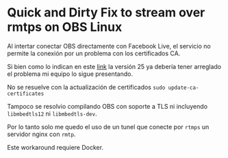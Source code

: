 # Quick and Dirty Fix to stream over rmtps on OBS Linux

Al intertar conectar OBS directamente con Facebook Live, el servicio no permite
la conexión por un problema con los certificados CA.

Si bien como lo indican en este 
[link](https://obsproject.com/forum/threads/unable-to-live-stream-to-facebook-live-over-rtmps.102849/)
la versión 25 ya debería tener arreglado el problema mi equipo lo sigue presentando.

No se resuelve con la actualización de certificados `sudo update-ca-certificates`

Tampoco se resolvio compilando OBS con soporte a TLS ni incluyendo
`libmbedtls12` ni `libmbedtls-dev`.

Por lo tanto solo me quedo el uso de un tunel que conecte por `rtmps` un servidor
nginx con `rmtp`.

Este workaround requiere Docker.